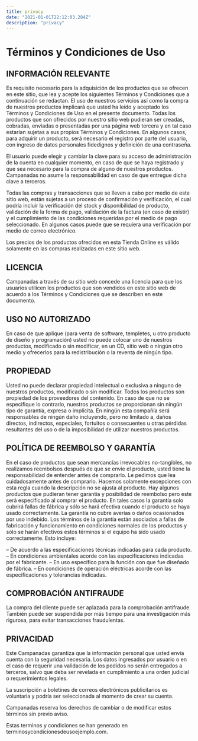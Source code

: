 ```yaml
---
title: privacy
date: "2021-01-01T22:12:03.284Z"
description: "privacy"
---
```

# Términos y Condiciones de Uso


## INFORMACIÓN RELEVANTE


Es requisito necesario para la adquisición de los productos que se ofrecen en este sitio, que lea y acepte los siguientes Términos y Condiciones que a continuación se redactan. El uso de nuestros servicios así como la compra de nuestros productos implicará que usted ha leído y aceptado los Términos y Condiciones de Uso en el presente documento. Todas los productos  que son ofrecidos por nuestro sitio web pudieran ser creadas, cobradas, enviadas o presentadas por una página web tercera y en tal caso estarían sujetas a sus propios Términos y Condiciones. En algunos casos, para adquirir un producto, será necesario el registro por parte del usuario, con ingreso de datos personales fidedignos y definición de una contraseña.


El usuario puede elegir y cambiar la clave para su acceso de administración de la cuenta en cualquier momento, en caso de que se haya registrado y que sea necesario para la compra de alguno de nuestros productos. Campanadas no asume la responsabilidad en caso de que entregue dicha clave a terceros.


Todas las compras y transacciones que se lleven a cabo por medio de este sitio web, están sujetas a un proceso de confirmación y verificación, el cual podría incluir la verificación del stock y disponibilidad de producto, validación de la forma de pago, validación de la factura (en caso de existir) y el cumplimiento de las condiciones requeridas por el medio de pago seleccionado. En algunos casos puede que se requiera una verificación por medio de correo electrónico.


Los precios de los productos ofrecidos en esta Tienda Online es válido solamente en las compras realizadas en este sitio web.


## LICENCIA


Campanadas  a través de su sitio web concede una licencia para que los usuarios utilicen  los productos que son vendidos en este sitio web de acuerdo a los Términos y Condiciones que se describen en este documento.


## USO NO AUTORIZADO


En caso de que aplique (para venta de software, templetes, u otro producto de diseño y programación) usted no puede colocar uno de nuestros productos, modificado o sin modificar, en un CD, sitio web o ningún otro medio y ofrecerlos para la redistribución o la reventa de ningún tipo.


## PROPIEDAD


Usted no puede declarar propiedad intelectual o exclusiva a ninguno de nuestros productos, modificado o sin modificar. Todos los productos son propiedad  de los proveedores del contenido. En caso de que no se especifique lo contrario, nuestros productos se proporcionan  sin ningún tipo de garantía, expresa o implícita. En ningún esta compañía será  responsables de ningún daño incluyendo, pero no limitado a, daños directos, indirectos, especiales, fortuitos o consecuentes u otras pérdidas resultantes del uso o de la imposibilidad de utilizar nuestros productos.


## POLÍTICA DE REEMBOLSO Y GARANTÍA


En el caso de productos que sean  mercancías irrevocables no-tangibles, no realizamos reembolsos después de que se envíe el producto, usted tiene la responsabilidad de entender antes de comprarlo.  Le pedimos que lea cuidadosamente antes de comprarlo. Hacemos solamente excepciones con esta regla cuando la descripción no se ajusta al producto. Hay algunos productos que pudieran tener garantía y posibilidad de reembolso pero este será especificado al comprar el producto. En tales casos la garantía solo cubrirá fallas de fábrica y sólo se hará efectiva cuando el producto se haya usado correctamente. La garantía no cubre averías o daños ocasionados por uso indebido. Los términos de la garantía están asociados a fallas de fabricación y funcionamiento en condiciones normales de los productos y sólo se harán efectivos estos términos si el equipo ha sido usado correctamente. Esto incluye:


– De acuerdo a las especificaciones técnicas indicadas para cada producto.
– En condiciones ambientales acorde con las especificaciones indicadas por el fabricante.
– En uso específico para la función con que fue diseñado de fábrica.
– En condiciones de operación eléctricas acorde con las especificaciones y tolerancias indicadas.


## COMPROBACIÓN ANTIFRAUDE


La compra del cliente puede ser aplazada para la comprobación antifraude. También puede ser suspendida por más tiempo para una investigación más rigurosa, para evitar transacciones fraudulentas.


## PRIVACIDAD


Este Campanadas garantiza que la información personal que usted envía cuenta con la seguridad necesaria. Los datos ingresados por usuario o en el caso de requerir una validación de los pedidos no serán entregados a terceros, salvo que deba ser revelada en cumplimiento a una orden judicial o requerimientos legales.


La suscripción a boletines de correos electrónicos publicitarios es voluntaria y podría ser seleccionada al momento de crear su cuenta.


Campanadas reserva los derechos de cambiar o de modificar estos términos sin previo aviso.


Estas terminos y condiciones se han generado en terminosycondicionesdeusoejemplo.com.        